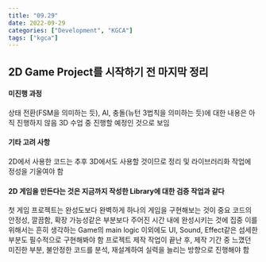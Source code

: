 ```yaml
---
title: "09.29"
date: 2022-09-29
categories: ["Development", "KGCA"]
tags: ["kgca"]
---
```

## 2D Game Project를 시작하기 전 마지막 정리
#### 미진행 과정
상태 전환(FSM을 의미하는 듯), AI, 충돌(뉴턴 3법칙을 의미하는 듯)에 대한 내용은 아직 진행하지 않음
3D 수업 중 진행할 예정인 것으로 보임
#### 기타 고려 사항
2D에서 사용한 코드는 추후 3D에서도 사용할 것이므로 정리 및 라이브러리화 작업에 정성을 기울여야 함
#### 2D 게임을 만든다는 것은 지금까지 작성한 Library에 대한 검증 작업과 같다
첫 게임 프로젝트는 완성도보다 완벽하게 하나의 게임을 구현해보는 것이 중요
코드의 안정성, 깔끔함, 확장 가능성같은 부분보다 주어진 시간 내에 완성시키는 것에 집중
이를 위해서는 흔히 생각하는 Game의 main logic 이외에도 UI, Sound, Effect같은 섬세한 부분도 필수적으로 구현해봐야 함
프로젝트 제작 작업이 끝난 후, 제작 기간 중 느꼈던 미진한 부분, 불안정한 코드를 분석, 재설계하여 실력을 늘리는 방향으로 진행해야 함
